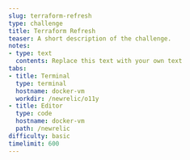 ```yaml
---
slug: terraform-refresh
type: challenge
title: Terraform Refresh
teaser: A short description of the challenge.
notes:
- type: text
  contents: Replace this text with your own text
tabs:
- title: Terminal
  type: terminal
  hostname: docker-vm
  workdir: /newrelic/o11y
- title: Editor
  type: code
  hostname: docker-vm
  path: /newrelic
difficulty: basic
timelimit: 600
---
```

